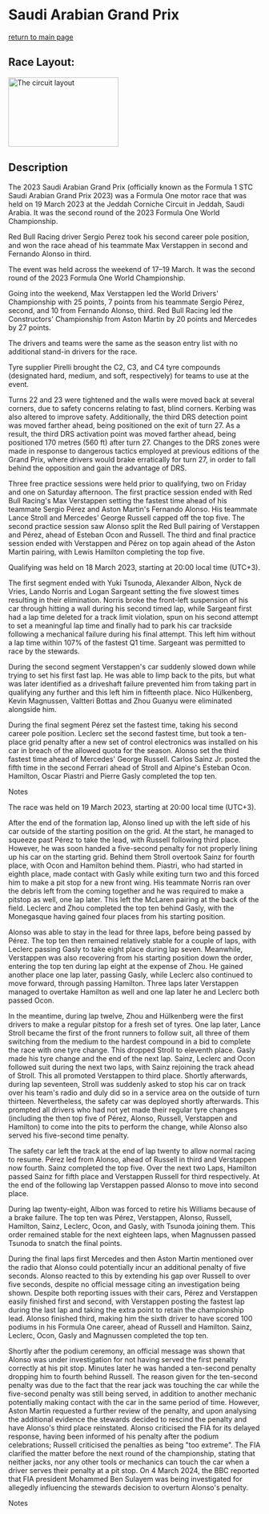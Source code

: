 # Saudi Arabian Grand Prix

[return to main page](./index.md)

## Race Layout: 

 <img alt="The circuit layout" class="mw-file-element" data-file-height="1250" data-file-width="2000" decoding="async" height="138" src="//upload.wikimedia.org/wikipedia/commons/thumb/4/4c/Jeddah_Street_Circuit_2021.svg/220px-Jeddah_Street_Circuit_2021.svg.png" srcset="//upload.wikimedia.org/wikipedia/commons/thumb/4/4c/Jeddah_Street_Circuit_2021.svg/330px-Jeddah_Street_Circuit_2021.svg.png 1.5x, //upload.wikimedia.org/wikipedia/commons/thumb/4/4c/Jeddah_Street_Circuit_2021.svg/440px-Jeddah_Street_Circuit_2021.svg.png 2x" width="220"/>

## Description

 

The 2023 Saudi Arabian Grand Prix (officially known as the Formula 1 STC Saudi Arabian Grand Prix 2023) was a Formula One motor race that was held on 19 March 2023 at the Jeddah Corniche Circuit in Jeddah, Saudi Arabia. It was the second round of the 2023 Formula One World Championship. 

Red Bull Racing driver Sergio Perez took his second career pole position, and won the race ahead of his teammate Max Verstappen in second and Fernando Alonso in third. 

The event was held across the weekend of 17–19 March. It was the second round of the 2023 Formula One World Championship. 

Going into the weekend, Max Verstappen led the World Drivers' Championship with 25 points, 7 points from his teammate Sergio Pérez, second, and 10 from Fernando Alonso, third. Red Bull Racing led the Constructors' Championship from Aston Martin by 20 points and Mercedes by 27 points. 

The drivers and teams were the same as the season entry list with no additional stand-in drivers for the race. 

Tyre supplier Pirelli brought the C2, C3, and C4 tyre compounds (designated hard, medium, and soft, respectively) for teams to use at the event. 

Turns 22 and 23 were tightened and the walls were moved back at several corners, due to safety concerns relating to fast, blind corners. Kerbing was also altered to improve safety. Additionally, the third DRS detection point was moved farther ahead, being positioned on the exit of turn 27. As a result, the third DRS activation point was moved farther ahead, being positioned 170 metres (560 ft) after turn 27. Changes to the DRS zones were made in response to dangerous tactics employed at previous editions of the Grand Prix, where drivers would brake erratically for turn 27, in order to fall behind the opposition and gain the advantage of DRS. 

Three free practice sessions were held prior to qualifying, two on Friday and one on Saturday afternoon. The first practice session ended with Red Bull Racing's Max Verstappen setting the fastest time ahead of his teammate Sergio Pérez and Aston Martin's Fernando Alonso. His teammate Lance Stroll and Mercedes' George Russell capped off the top five. The second practice session saw Alonso split the Red Bull pairing of Verstappen and Pérez, ahead of Esteban Ocon and Russell. The third and final practice session ended with Verstappen and Pérez on top again ahead of the Aston Martin pairing, with Lewis Hamilton completing the top five. 

Qualifying was held on 18 March 2023, starting at 20:00 local time (UTC+3). 

The first segment ended with Yuki Tsunoda, Alexander Albon, Nyck de Vries, Lando Norris and Logan Sargeant setting the five slowest times resulting in their elimination. Norris broke the front-left suspension of his car through hitting a wall during his second timed lap, while Sargeant first had a lap time deleted for a track limit violation, spun on his second attempt to set a meaningful lap time and finally had to park his car trackside following a mechanical failure during his final attempt. This left him without a lap time within 107% of the fastest Q1 time. Sargeant was permitted to race by the stewards. 

During the second segment Verstappen's car suddenly slowed down while trying to set his first fast lap. He was able to limp back to the pits, but what was later identified as a driveshaft failure prevented him from taking part in qualifying any further and this left him in fifteenth place. Nico Hülkenberg, Kevin Magnussen, Valtteri Bottas and Zhou Guanyu were eliminated alongside him. 

During the final segment Pérez set the fastest time, taking his second career pole position. Leclerc set the second fastest time, but took a ten-place grid penalty after a new set of control electronics was installed on his car in breach of the allowed quota for the season. Alonso set the third fastest time ahead of Mercedes' George Russell. Carlos Sainz Jr. posted the fifth time in the second Ferrari ahead of Stroll and Alpine's Esteban Ocon. Hamilton, Oscar Piastri and Pierre Gasly completed the top ten. 

Notes 

The race was held on 19 March 2023, starting at 20:00 local time (UTC+3). 

After the end of the formation lap, Alonso lined up with the left side of his car outside of the starting position on the grid. At the start, he managed to squeeze past Pérez to take the lead, with Russell following third place. However, he was soon handed a five-second penalty for not properly lining up his car on the starting grid. Behind them Stroll overtook Sainz for fourth place, with Ocon and Hamilton behind them. Piastri, who had started in eighth place, made contact with Gasly while exiting turn two and this forced him to make a pit stop for a new front wing. His teammate Norris ran over the debris left from the coming together and he was required to make a pitstop as well, one lap later. This left the McLaren pairing at the back of the field. Leclerc and Zhou completed the top ten behind Gasly, with the Monegasque having gained four places from his starting position. 

Alonso was able to stay in the lead for three laps, before being passed by Pérez. The top ten then remained relatively stable for a couple of laps, with Leclerc passing Gasly to take eight place during lap seven. Meanwhile, Verstappen was also recovering from his starting position down the order, entering the top ten during lap eight at the expense of Zhou. He gained another place one lap later, passing Gasly, while Leclerc also continued to move forward, through passing Hamilton. Three laps later Verstappen managed to overtake Hamilton as well and one lap later he and Leclerc both passed Ocon. 

In the meantime, during lap twelve, Zhou and Hülkenberg were the first drivers to make a regular pitstop for a fresh set of tyres. One lap later, Lance Stroll became the first of the front runners to follow suit, all three of them switching from the medium to the hardest compound in a bid to complete the race with one tyre change. This dropped Stroll to eleventh place. Gasly made his tyre change and the end of the next lap. Sainz, Leclerc and Ocon followed suit during the next two laps, with Sainz rejoining the track ahead of Stroll. This all promoted Verstappen to third place. Shortly afterwards, during lap seventeen, Stroll was suddenly asked to stop his car on track over his team's radio and duly did so in a service area on the outside of turn thirteen. Nevertheless, the safety car was deployed shortly afterwards. This prompted all drivers who had not yet made their regular tyre changes (including the then top five of Pérez, Alonso, Russell, Verstappen and Hamilton) to come into the pits to perform the change, while Alonso also served his five-second time penalty. 

The safety car left the track at the end of lap twenty to allow normal racing to resume. Pérez led from Alonso, ahead of Russell in third and Verstappen now fourth. Sainz completed the top five. Over the next two Laps, Hamilton passed Sainz for fifth place and Verstappen Russell for third respectively. At the end of the following lap Verstappen passed Alonso to move into second place. 

During lap twenty-eight, Albon was forced to retire his Williams because of a brake failure. The top ten was Pérez, Verstappen, Alonso, Russell, Hamilton, Sainz, Leclerc, Ocon, and Gasly, with Tsunoda joining them. This order remained stable for the next eighteen laps, when Magnussen passed Tsunoda to snatch the final points. 

During the final laps first Mercedes and then Aston Martin mentioned over the radio that Alonso could potentially incur an additional penalty of five seconds. Alonso reacted to this by extending his gap over Russell to over five seconds, despite no official message citing an investigation being shown. Despite both reporting issues with their cars, Pérez and Verstappen easily finished first and second, with Verstappen posting the fastest lap during the last lap and taking the extra point to retain the championship lead. Alonso finished third, making him the sixth driver to have scored 100 podiums in his Formula One career, ahead of Russell and Hamilton. Sainz, Leclerc, Ocon, Gasly and Magnussen completed the top ten. 

Shortly after the podium ceremony, an official message was shown that Alonso was under investigation for not having served the first penalty correctly at his pit stop. Minutes later he was handed a ten-second penalty dropping him to fourth behind Russell. The reason given for the ten-second penalty was due to the fact that the rear jack was touching the car while the five-second penalty was still being served, in addition to another mechanic potentially making contact with the car in the same period of time. However, Aston Martin requested a further review of the penalty, and upon analysing the additional evidence the stewards decided to rescind the penalty and have Alonso's third place reinstated. Alonso criticised the FIA for its delayed response, having been informed of his penalty after the podium celebrations; Russell criticised the penalties as being "too extreme". The FIA clarified the matter before the next round of the championship, stating that neither jacks, nor any other tools or mechanics can touch the car when a driver serves their penalty at a pit stop. On 4 March 2024, the BBC reported that FIA president Mohammed Ben Sulayem was being investigated for allegedly influencing the stewards decision to overturn Alonso's penalty. 

Notes 

 

